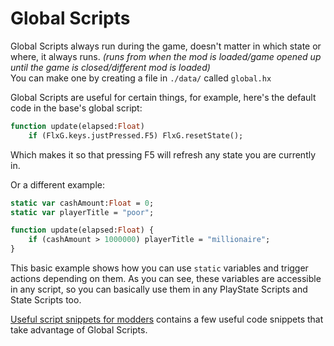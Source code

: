 # Global Scripts
Global Scripts always run during the game, doesn't matter in which state or where, it always runs. *(runs from when the mod is loaded/game opened up until the game is closed/different mod is loaded)*<br>
You can make one by creating a file in ``./data/`` called ``global.hx``

Global Scripts are useful for certain things, for example, here's the default code in the base's global script:
```haxe
function update(elapsed:Float)
	if (FlxG.keys.justPressed.F5) FlxG.resetState();
```
Which makes it so that pressing F5 will refresh any state you are currently in.

Or a different example:
```haxe
static var cashAmount:Float = 0;
static var playerTitle = "poor";

function update(elapsed:Float) {
    if (cashAmount > 1000000) playerTitle = "millionaire";
}
```
This basic example shows how you can use ``static`` variables and trigger actions depending on them. As you can see, these variables are accessible in any script, so you can basically use them in any PlayState Scripts and State Scripts too.

<a href="./script-snippets.md">Useful script snippets for modders</a> contains a few useful code snippets that take advantage of Global Scripts.